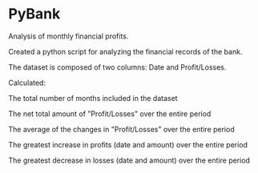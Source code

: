 # PyBank
Analysis of monthly financial profits.

Created a python script for analyzing the financial records of the bank. 

The dataset is composed of two columns: Date and Profit/Losses.

Calculated:

The total number of months included in the dataset


The net total amount of "Profit/Losses" over the entire period


The average of the changes in "Profit/Losses" over the entire period


The greatest increase in profits (date and amount) over the entire period


The greatest decrease in losses (date and amount) over the entire period

